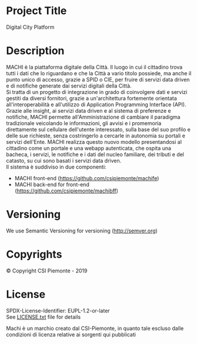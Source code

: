 # Project Title
Digital City Platform

# Description
MACHI è la piattaforma digitale della Città. Il luogo in cui il cittadino trova tutti i dati che lo riguardano e che la Città a vario titolo possiede, ma anche il punto unico di accesso, grazie a SPID o CIE, per fruire di servizi data driven e di notifiche generate dai servizi digitali della Città.  
Si tratta di un progetto di integrazione in grado di coinvolgere dati e servizi gestiti da diversi fornitori, grazie a un'architettura fortemente orientata all'interoperabilità e all'utilizzo di Application Programming Interface (API). Grazie alle insight, ai servizi data driven e al sistema di preferenze e notifiche, MACHI permette all'Amministrazione di cambiare il paradigma tradizionale veicolando le informazioni, gli avvisi e i promemoria direttamente sul cellulare dell'utente interessato, sulla base del suo profilo e delle sue richieste, senza costringerlo a cercarle in autonomia su portali e servizi dell'Ente. MACHI realizza questo nuovo modello presentandosi al cittadino come un portale e una webapp autenticata, che ospita una bacheca, i servizi, le notifiche e i dati del nucleo familiare, dei tributi e del catasto, su cui sono basati i servizi data driven.  
Il sistema è suddiviso in due componenti:
- MACHI front-end (https://github.com/csipiemonte/machife)
- MACHI back-end for front-end (https://github.com/csipiemonte/machibff)

# Versioning
We use Semantic Versioning for versioning (http://semver.org)

# Copyrights
© Copyright CSI Piemonte - 2019

# License
SPDX-License-Identifier: EUPL-1.2-or-later  
See [LICENSE.txt](https://github.com/csipiemonte/machi/blob/master/LICENSE.txt) file for details


Machi è un marchio creato dal CSI-Piemonte, in quanto tale escluso dalle condizioni di licenza relative ai sorgenti qui pubblicati